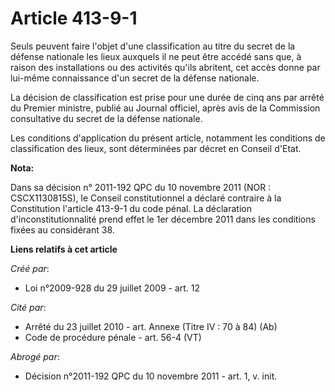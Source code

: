 # Article 413-9-1

Seuls peuvent faire l'objet d'une classification au titre du secret de la défense nationale les lieux auxquels il ne peut
être accédé sans que, à raison des installations ou des activités qu'ils abritent, cet accès donne par lui-même connaissance
d'un secret de la défense nationale.

La décision de classification est prise pour une durée de cinq ans par arrêté du Premier ministre, publié au Journal
officiel, après avis de la Commission consultative du secret de la défense nationale. 

Les conditions d'application du présent article, notamment les conditions de classification des lieux, sont déterminées par
décret en Conseil d'Etat.

**Nota:**

Dans sa décision n° 2011-192 QPC du 10 novembre 2011 (NOR : CSCX1130815S), le Conseil constitutionnel a déclaré contraire à
la Constitution l'article 413-9-1 du code pénal. La déclaration d'inconstitutionnalité prend effet le 1er décembre 2011 dans
les conditions fixées au considérant 38.

**Liens relatifs à cet article**

_Créé par_:

  - Loi n°2009-928 du 29 juillet 2009 - art. 12

_Cité par_:

  - Arrêté du 23 juillet 2010 - art. Annexe (Titre IV : 70 à 84) (Ab)
  - Code de procédure pénale - art. 56-4 (VT)

_Abrogé par_:

  - Décision n°2011-192 QPC du 10 novembre 2011 - art. 1, v. init.

